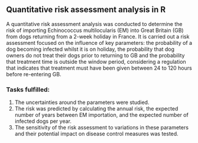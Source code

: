 ## Quantitative risk assessment analysis in R
A quantitative risk assessment analysis was conducted to determine the risk of importing Echinococcus multilocularis (EM) into Great Britain (GB) from dogs returning from a 2-week holiday in France. It is carried out a risk assessment focused on the influence of key parameters: the probability of a dog becoming infected whilst it is on holiday, the probability that dog owners do not treat their dogs prior to returning to GB and the probability that treatment time is outside the window period, considering a regulation that indicates that treatment must have been given between 24 to 120 hours before re-entering GB.
### Tasks fulfilled:
1. The uncertainties around the parameters were studied.
2. The risk was predicted by calculating the annual risk, the expected number of years between EM importation, and the expected number of infected dogs per year.
3. The sensitivity of the risk assessment to variations in these parameters and their potential impact on disease control measures was tested.
